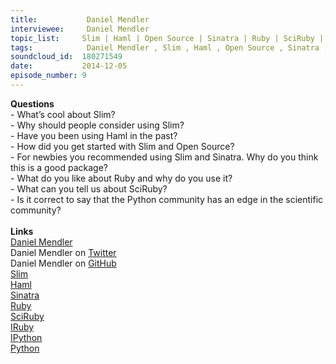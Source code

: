 ```yaml
--- 
title:           Daniel Mendler 
interviewee:     Daniel Mendler 
topic_list:     Slim | Haml | Open Source | Sinatra | Ruby | SciRuby | IRuby & IPython | Scientific software
tags:            Daniel Mendler , Slim , Haml , Open Source , Sinatra , Ruby , SciRuby , IRuby  IPython , Scientific software
soundcloud_id:  180271549
date:           2014-12-05
episode_number: 9
---
```


<p class="show_notes_display"><b>Questions</b><br>- What’s cool about Slim?<br>- Why should people consider using Slim?<br>- Have you been using Haml in the past?<br>- How did you get started with Slim and Open Source?<br>- For newbies you recommended using Slim and Sinatra. Why do you think this is a good package?<br>- What do you like about Ruby and why do you use it?<br>- What can you tell us about SciRuby?<br>- Is it correct to say that the Python community has an edge in the scientific community?<br><br><b>Links</b><br><a rel="nofollow" target="_blank" href="http://daniel-mendler.de/">Daniel Mendler</a><br>Daniel Mendler on <a rel="nofollow" target="_blank" href="https://twitter.com/min4d">Twitter</a><br>Daniel Mendler on <a rel="nofollow" target="_blank" href="https://github.com/minad">GitHub</a><br><a rel="nofollow" target="_blank" href="http://slim-lang.com/">Slim</a><br><a rel="nofollow" target="_blank" href="http://haml.info/">Haml</a><br><a rel="nofollow" target="_blank" href="http://www.sinatrarb.com/">Sinatra</a><br><a rel="nofollow" target="_blank" href="https://www.ruby-lang.org/en/">Ruby</a><br><a rel="nofollow" target="_blank" href="http://sciruby.com/">SciRuby</a><br><a rel="nofollow" target="_blank" href="https://github.com/minad/iruby">IRuby</a><br><a rel="nofollow" target="_blank" href="http://ipython.org/">IPython</a><br><a rel="nofollow" target="_blank" href="https://www.python.org/">Python</a><br><br><br></p>

